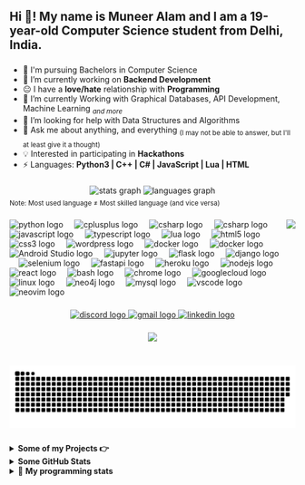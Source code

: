<h2 align="left">Hi 👋! My name is Muneer Alam and I am a 19-year-old Computer Science student from Delhi, India. </h2>

###

- 🏫 I'm pursuing Bachelors in Computer Science
- 🔭 I’m currently working on  **Backend Development**
- 😐 I have a **love/hate** relationship with **Programming**
- 🌱 I’m currently Working with Graphical Databases, API Development, Machine Learning <sub><i>and more</i></sub>
- 🤔 I’m looking for help with Data Structures and Algorithms
- 💬 Ask me about anything, and everything <sub>(I may not be able to answer, but I'll at least give it a thought)</sub>
- 💡 Interested in participating in **Hackathons**
- ⚡ Languages: **Python3 | C++ | C# | JavaScript | Lua | HTML**

###

<div align="center">
  <img src="https://github-readme-stats.vercel.app/api?username=muneer320&hide_title=false&hide_rank=true&show_icons=true&include_all_commits=true&count_private=true&disable_animations=false&theme=dracula&locale=en&hide_border=false" height="150" alt="stats graph"  />
  <img src="https://github-readme-stats.vercel.app/api/top-langs?username=muneer320&locale=en&hide_title=false&layout=compact&card_width=320&langs_count=5&theme=dracula&hide_border=false" height="150" alt="languages graph"  />
</div>
<sub>Note: Most used language ≠ Most skilled language (and vice versa)</sub>

###

<img align="right" height="150" src="https://c.tenor.com/p7IgwS17V0sAAAAC/rtj-rick-and-morty.gif"/>

###

<div align="left">
  
  <img src="https://cdn.jsdelivr.net/gh/devicons/devicon/icons/python/python-original.svg" height="30" alt="python logo"  />
  <img width="12" />
  <img src="https://cdn.jsdelivr.net/gh/devicons/devicon/icons/cplusplus/cplusplus-original.svg" height="30" alt="cplusplus logo"  />
  <img width="12" />
  <img src="https://cdn.jsdelivr.net/gh/devicons/devicon/icons/csharp/csharp-original.svg" height="30" alt="csharp logo"  />
  <img width="12" />
  <img src="https://cdn.jsdelivr.net/gh/devicons/devicon/icons/java/java-original.svg" height="30" alt="csharp logo"  />
  <img width="12" />
  <img src="https://cdn.jsdelivr.net/gh/devicons/devicon/icons/javascript/javascript-original.svg" height="30" alt="javascript logo"  />
  <img width="12" />
  <img src="https://cdn.jsdelivr.net/gh/devicons/devicon/icons/typescript/typescript-original.svg" height="30" alt="typescript logo"  />
  <img width="12" />
  <img src="https://cdn.jsdelivr.net/gh/devicons/devicon/icons/lua/lua-original.svg" height="30" alt="lua logo"  />
  <img width="12" />

  <img src="https://cdn.jsdelivr.net/gh/devicons/devicon/icons/html5/html5-original.svg" height="30" alt="html5 logo"  />
  <img width="12" />
  <img src="https://cdn.jsdelivr.net/gh/devicons/devicon/icons/css3/css3-original.svg" height="30" alt="css3 logo"  />
  <img width="12" />
  <img src="https://cdn.jsdelivr.net/gh/devicons/devicon/icons/wordpress/wordpress-plain.svg" height="30" alt="wordpress logo"  />
  <img width="12" />
  
  <img src="https://cdn.jsdelivr.net/gh/devicons/devicon/icons/firebase/firebase-original.svg" height="30" alt="docker logo"  />
  <img width="12" />
  <img src="https://cdn.jsdelivr.net/gh/devicons/devicon/icons/docker/docker-original.svg" height="30" alt="docker logo"  />
  <img width="12" />
  <img src="https://cdn.jsdelivr.net/gh/devicons/devicon/icons/androidstudio/androidstudio-original.svg" height="30" alt="Android Studio logo"  />
  <img width="12" />          
  <img src="https://cdn.jsdelivr.net/gh/devicons/devicon/icons/jupyter/jupyter-original.svg" height="30" alt="jupyter logo"  />
  <img width="12" />
  <img src="https://cdn.jsdelivr.net/gh/devicons/devicon/icons/flask/flask-original.svg" height="30" alt="flask logo"  />
  <img width="12" />
  <img src="https://cdn.jsdelivr.net/gh/devicons/devicon/icons/django/django-plain.svg" height="30" alt="django logo"  />
  <img width="12" />
  <img src="https://cdn.jsdelivr.net/gh/devicons/devicon/icons/selenium/selenium-original.svg" height="30" alt="selenium logo"  />
  <img width="12" />
  <img src="https://cdn.jsdelivr.net/gh/devicons/devicon/icons/fastapi/fastapi-original.svg" height="30" alt="fastapi logo"  />
  <img width="12" />
  <img src="https://cdn.jsdelivr.net/gh/devicons/devicon/icons/heroku/heroku-original.svg" height="30" alt="heroku logo"  />
  <img width="12" />
  <img src="https://cdn.jsdelivr.net/gh/devicons/devicon/icons/nodejs/nodejs-original.svg" height="30" alt="nodejs logo"  />
  <img width="12" />
  <img src="https://cdn.jsdelivr.net/gh/devicons/devicon/icons/react/react-original.svg" height="30" alt="react logo"  />
  <img width="12" />
  <img src="https://cdn.jsdelivr.net/gh/devicons/devicon/icons/bash/bash-original.svg" height="30" alt="bash logo"  />
  <img width="12" />
  <img src="https://cdn.jsdelivr.net/gh/devicons/devicon/icons/chrome/chrome-original.svg" height="30" alt="chrome logo"  />
  <img width="12" />
  <img src="https://cdn.jsdelivr.net/gh/devicons/devicon/icons/googlecloud/googlecloud-original.svg" height="30" alt="googlecloud logo"  />
  <img width="12" />
  <img src="https://cdn.jsdelivr.net/gh/devicons/devicon/icons/linux/linux-original.svg" height="30" alt="linux logo"  />
  <img width="12" />
  <img src="https://cdn.jsdelivr.net/gh/devicons/devicon/icons/neo4j/neo4j-original.svg" height="30" alt="neo4j logo"  />
  <img width="12" />
  <img src="https://cdn.jsdelivr.net/gh/devicons/devicon/icons/mysql/mysql-original.svg" height="30" alt="mysql logo"  />
  <img width="12" />

  <img src="https://cdn.jsdelivr.net/gh/devicons/devicon/icons/vscode/vscode-original.svg" height="30" alt="vscode logo"  />
  <img width="12" />
  <img src="https://cdn.jsdelivr.net/gh/devicons/devicon/icons/neovim/neovim-original.svg" height="30" alt="neovim logo"  />
  <img width="12" />
</div>

###

<div align="center">
  <a href="https://discord.gg/kCbur9vZ">
    <img src="https://img.shields.io/static/v1?message=Discord&logo=discord&label=&color=7289DA&logoColor=white&labelColor=&style=for-the-badge" height="35" alt="discord logo"  /> </a>
  <a href="mailto:muneer.alam320@gmail.com">
    <img src="https://img.shields.io/static/v1?message=Gmail&logo=gmail&label=&color=D14836&logoColor=white&labelColor=&style=for-the-badge" height="35" alt="gmail logo"  /> </a>
  <a href="https://linkedin.com/in/muneer320">
    <img src="https://img.shields.io/static/v1?message=LinkedIn&logo=linkedin&label=&color=0077B5&logoColor=white&labelColor=&style=for-the-badge" height="35" alt="linkedin logo"  /> </a>
</div>

###

<div align="center">
  <img src="https://profile-counter.glitch.me/muneer320/count.svg?"  />
</div>

###

<br clear="both">


<picture>
  <source media="(prefers-color-scheme: dark)" srcset="https://raw.githubusercontent.com/muneer320/muneer320/output/github-snake-dark.svg" />
  <source media="(prefers-color-scheme: light)" srcset="https://raw.githubusercontent.com/muneer320/muneer320/output/github-snake.svg" />
  <img alt="github-snake" src="https://raw.githubusercontent.com/muneer320/muneer320/output/github-snake.svg" />
</picture>

###

<!-- start project section -->
<details>
<summary><b> Some of my Projects 👉 </b></summary>
<table>
  <thead>
    <tr>
      <th>Project Name</th>
      <th>Skills used</th>
      <th>Description</th>
    </tr>
  </thead>
  <tbody>
    <tr>
      <td><a href='https://github.com/Muneer320/BOOP'>BOOP</a></td>
      <td>Python</td>
      <td>Generate a complete word search <b>book</b> in a single click.</td>
    </tr>
    <tr>
      <td><a href='https://github.com/Muneer320/LEAP'>LEAP</a></td>
      <td>Python</td>
      <td>Generate a complete <b>sudoku book</b> but with a twist, you can only solve a puzzle if you have already solved the previous one!</td>
    </tr>
    <tr>
      <td><a href='https://github.com/Muneer320/Flask-Download-It'>Download-It</a></td>
      <td>Python, Flask</td>
      <td>Online video downloader built with Python's Flask</td>
    </tr>
    <tr>
      <td><a href='https://github.com/Muneer320/FunChat'>FunChat</a></td>
      <td>HTML, Javascript, Firebase</td>
      <td>A simple web-based chat application with firebase-db (made it when I was first learning about databases, it has no concept of privacy, data protection or sanitization etc)</td>
    </tr>
    <tr>
      <td><a href='https://github.com/Muneer320/Abstracta2.0'>Abstracta</a></td>
      <td>Python, Numpy</td>
      <td>Recreate any image using primitive shapes like circles or triangles.</td>
    </tr>
    <tr>
      <td><a href='https://github.com/Muneer320/Chess'>Chess Programs</a></td>
      <td>Python, Tkinter</td>
      <td>A basic tkinter GUI for a game of chess against a human or my implimentation of a basic bot. Also there are other things, like playing only with algebraic notation for learning it and more.</td>
    </tr>
    <tr>
      <td><a href='https://muneer320.github.io/Blogg/'>Blog Site</a></td>
      <td>Html, CSS, Javascript</td>
      <td>Basic Glassmorphic blogging site. (Nothing too fancy, just from the time I learned about glassmorphic designs and wanted to make something myself)</td>
    </tr>
    <tr>
      <td><a href='https://github.com/Muneer320/sort-image'>Sort Image</a></td>
      <td>Python, Pillow</td>
      <td>Shows various sorting Algorithms visually, by taking an image, breaking it down into smaller fragments and sorting it according to the requested sorting algorithm.</td>
    </tr>
  </tbody>
</table>
</details>
<!-- end project section -->

<!-- start statics fun section -->
<details>
<summary><b> Some GitHub Stats </b></summary>
<div align="center">
  <img src="https://github-readme-stats.vercel.app/api?username=muneer320&hide_title=false&hide_rank=true&show_icons=true&include_all_commits=true&count_private=true&disable_animations=false&theme=dracula&locale=en&hide_border=false" height="150" alt="stats graph"  />
  <img src="https://github-readme-stats.vercel.app/api/top-langs?username=muneer320&locale=en&hide_title=false&layout=compact&card_width=320&langs_count=5&theme=dracula&hide_border=false" height="150" alt="languages graph"  />

  [![trophy](https://github-profile-trophy.vercel.app/?username=muneer320&theme=dracula&column=5)](https://github.com/muneer320/)

  ![](https://github-readme-streak-stats.herokuapp.com/?user=muneer320&theme=dracula)

  ![](https://github-profile-summary-cards.vercel.app/api/cards/profile-details?username=muneer320&theme=dracula)

  ![](https://github-profile-summary-cards.vercel.app/api/cards/repos-per-language?username=muneer320&theme=dracula)
  
  ![](https://github-profile-summary-cards.vercel.app/api/cards/most-commit-language?username=muneer320&theme=dracula)

</div>
</details>
<!-- end statics fun section -->

<!-- start programming stats -->
<details> 
 <summary>🤖 <b>My programming stats</b> </summary>
<br>

<!--START_SECTION:waka-->
![Code Time](http://img.shields.io/badge/Code%20Time-0%20secs-blue)

**I'm a Night 🦉** 

```text
🌞 Morning                95 commits          ██░░░░░░░░░░░░░░░░░░░░░░░   07.14 % 
🌆 Daytime                197 commits         ████░░░░░░░░░░░░░░░░░░░░░   14.81 % 
🌃 Evening                351 commits         ███████░░░░░░░░░░░░░░░░░░   26.39 % 
🌙 Night                  687 commits         █████████████░░░░░░░░░░░░   51.65 % 
```
📅 **I'm Most Productive on Monday** 

```text
Monday                   794 commits         ███████████████░░░░░░░░░░   59.70 % 
Tuesday                  79 commits          █░░░░░░░░░░░░░░░░░░░░░░░░   05.94 % 
Wednesday                62 commits          █░░░░░░░░░░░░░░░░░░░░░░░░   04.66 % 
Thursday                 57 commits          █░░░░░░░░░░░░░░░░░░░░░░░░   04.29 % 
Friday                   93 commits          ██░░░░░░░░░░░░░░░░░░░░░░░   06.99 % 
Saturday                 95 commits          ██░░░░░░░░░░░░░░░░░░░░░░░   07.14 % 
Sunday                   150 commits         ███░░░░░░░░░░░░░░░░░░░░░░   11.28 % 
```


📊 **This Week I Spent My Time On** 

```text
💬 Programming Languages: 
No Activity Tracked This Week

💻 Operating System: 
No Activity Tracked This Week
```

**I Mostly Code in Python** 

```text
Python                   53 repos            ██████████████░░░░░░░░░░░   54.08 % 
JavaScript               22 repos            ██████░░░░░░░░░░░░░░░░░░░   22.45 % 
CSS                      9 repos             ██░░░░░░░░░░░░░░░░░░░░░░░   09.18 % 
C++                      2 repos             █░░░░░░░░░░░░░░░░░░░░░░░░   02.04 % 
PowerShell               1 repo              ░░░░░░░░░░░░░░░░░░░░░░░░░   01.02 % 
```




 Last Updated on 19/02/2025 06:42:14 UTC
<!--END_SECTION:waka-->

</details>
